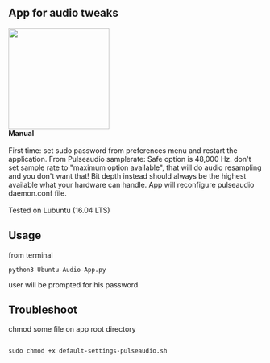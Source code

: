 ﻿## App for audio tweaks
<img src="https://drive.google.com/uc?id=1rc1VOeYE7tynZliLVu6sUqeqWavtIGvA" width="auto" height="200"/>
<br>
 <strong>Manual</strong>
<br>
<br>
First time: set sudo password from preferences menu and restart the application. From Pulseaudio samplerate: Safe option is 48,000 Hz. don't set sample rate to "maximum option available", that will do audio resampling and you don't want that! Bit depth instead should always be the highest available what your hardware can handle. App will reconfigure pulseaudio daemon.conf file.
<br>
<br>
Tested on Lubuntu (16.04 LTS)
<br>

## Usage

from terminal
```
python3 Ubuntu-Audio-App.py
```

user will be prompted for his password

## Troubleshoot

chmod some file on app root directory


```

sudo chmod +x default-settings-pulseaudio.sh

```
